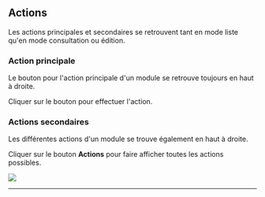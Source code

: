 ## **Actions**

Les actions principales et secondaires se retrouvent tant en mode liste qu'en mode consultation ou édition.

### **Action principale**

Le bouton pour l'action principale d'un module se retrouve toujours en haut à droite.

Cliquer sur le bouton pour effectuer l'action.

### **Actions secondaires**

Les différentes actions d'un module se trouve également en haut à droite.

Cliquer sur le bouton **Actions** pour faire afficher toutes les actions possibles.

![](https://t9017115504.p.clickup-attachments.com/t9017115504/f31f5b08-a097-48e5-9ba5-e4bcf636f429/Actions.png)

---